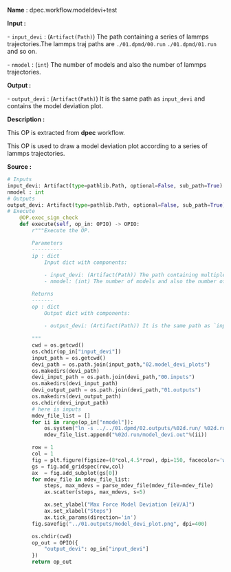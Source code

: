 **Name** : dpec.workflow.modeldevi+test

**Input :** 

\- `input_devi` : (`Artifact(Path)`) The path containing a series of lammps trajectories.The lammps traj paths are `./01.dpmd/00.run` `./01.dpmd/01.run` and so on.

\- `nmodel` : (`int`) The number of models and also the number of lammps trajectories.

**Output :**

\- `output_devi` : (`Artifact(Path)`) It is the same path as `input_devi` and contains the model deviation plot.

**Description :**

​This OP is extracted from **dpec** workflow.

​This OP is used to draw a model deviation plot according to a series of lammps trajectories.

**Source :** 

```python
# Inputs
input_devi: Artifact(type=pathlib.Path, optional=False, sub_path=True)
nmodel : int
# Outputs
output_devi: Artifact(type=pathlib.Path, optional=False, sub_path=True)
# Execute
    @OP.exec_sign_check
    def execute(self, op_in: OPIO) -> OPIO:
        r"""Execute the OP.

        Parameters
        ----------
        ip : dict
            Input dict with components:
            
            - input_devi: (Artifact(Path)) The path containing multiple lammps trajs.The lammps traj paths are `./01.dpmd/00.run` `./01.dpmd/01.run` and so on.
            - nmodel: (int) The number of models and also the number of lammps trajs.

        Returns
        -------
        op : dict 
            Output dict with components:
            
            - output_devi: (Artifact(Path)) It is the same path as `input_devi` and contains the drawn model_devi picture.
            
        """
        cwd = os.getcwd()
        os.chdir(op_in["input_devi"])
        input_path = os.getcwd()
        devi_path = os.path.join(input_path,"02.model_devi_plots")
        os.makedirs(devi_path)
        devi_input_path = os.path.join(devi_path,"00.inputs")
        os.makedirs(devi_input_path)
        devi_output_path = os.path.join(devi_path,"01.outputs")
        os.makedirs(devi_output_path)
        os.chdir(devi_input_path)
        # here is inputs
        mdev_file_list = []
        for ii in range(op_in["nmodel"]):
            os.system("ln -s ../../01.dpmd/02.outputs/%02d.run/ %02d.run"%(ii,ii))
            mdev_file_list.append("%02d.run/model_devi.out"%(ii))

        row = 1
        col = 1
        fig = plt.figure(figsize=(8*col,4.5*row), dpi=150, facecolor='white')
        gs = fig.add_gridspec(row,col)
        ax  = fig.add_subplot(gs[0])
        for mdev_file in mdev_file_list:
            steps, max_mdevs = parse_mdev_file(mdev_file=mdev_file)
            ax.scatter(steps, max_mdevs, s=5)

            ax.set_ylabel("Max Force Model Deviation [eV/A]")
            ax.set_xlabel("Steps")
            ax.tick_params(direction='in')
        fig.savefig("../01.outputs/model_devi_plot.png", dpi=400)

        os.chdir(cwd)
        op_out = OPIO({
            "output_devi": op_in["input_devi"]
        })
        return op_out
```
